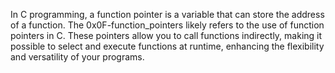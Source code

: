 In C programming, a function pointer is a variable that can store the address of a function. The 0x0F-function_pointers likely refers to the use of function pointers in C. These pointers allow you to call functions indirectly, making it possible to select and execute functions at runtime, enhancing the flexibility and versatility of your programs.
